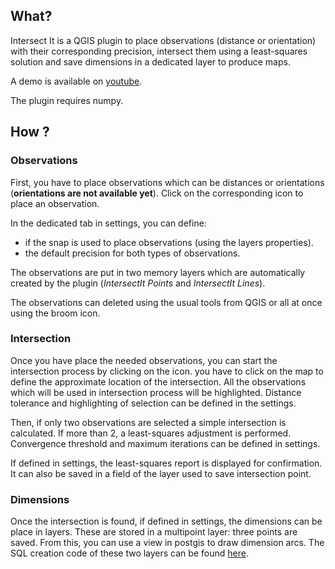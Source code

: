 ## What?

Intersect It is a QGIS plugin to place observations (distance or orientation) with their corresponding precision, intersect them using a least-squares solution and save dimensions in a dedicated layer to produce maps.

A demo is available on [youtube](http://www.youtube.com/watch?v=IJQvIe1CLD0&hd=1).

The plugin requires numpy.

## How ?

### Observations
First, you have to place observations which can be distances or orientations (**orientations are not available yet**). 
Click on the corresponding icon to place an observation.

In the dedicated tab in settings, you can define:
* if the snap is used to place observations (using the layers properties).
* the default precision for both types of observations.

The observations are put in two memory layers which are automatically created by the plugin (_IntersectIt Points_ and _IntersectIt Lines_).

The observations can deleted using the usual tools from QGIS or all at once using the broom icon.


### Intersection

Once you have place the needed observations, you can start the intersection process by clicking on the icon. you have to click on the map to define the approximate location of the intersection. All the observations which will be used in intersection process will be highlighted. Distance tolerance and highlighting of selection can be defined in the settings.

Then, if only two observations are selected a simple intersection is calculated. If more than 2, a least-squares adjustment is performed. Convergence threshold and maximum iterations can be defined in settings.

If defined in settings, the least-squares report is displayed for confirmation. It can also be saved in a field of the layer used to save intersection point.

### Dimensions

Once the intersection is found, if defined in settings, the dimensions can be place in layers. These are stored in a multipoint layer: three points are saved. From this, you can use a view in postgis to draw dimension arcs.
The SQL creation code of these two layers can be found [here](https://github.com/3nids/intersectit/wiki/Dimension-layers).

